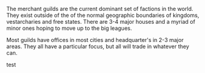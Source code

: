 The merchant guilds are the current dominant set of factions in the world. They exist outside of the of the normal geographic boundaries of kingdoms, vestarcharies and free states. There are 3-4 major houses and a myriad of minor ones hoping to move up to the big leagues. 

Most guilds have offices in most cities and headquarter's in 2-3 major areas. They all have a particular focus, but all will trade in whatever they can. 


test
